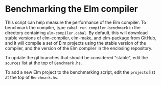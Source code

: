 Benchmarking the Elm compiler
=============================

This script can help measure the performance of the Elm compiler. To benchmark
the compiler, type `cabal run compiler-benchmark` in the directory containing
`elm-compiler.cabal`. By default, this will download stable versions of
elm-compiler, elm-make, and elm-package from GitHub, and it will compile a set
of Elm projects using the stable version of the compiler, and the version of
the Elm compiler in the enclosing repository.

To update the git branches that should be considered "stable", edit the
`sources` list at the top of `Benchmark.hs`.

To add a new Elm project to the benchmarking script, edit the `projects` list
at the top of `Benchmark.hs`.
